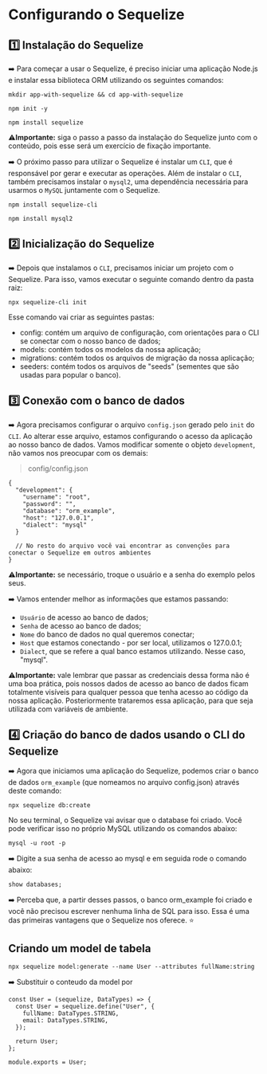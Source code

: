# Configurando o Sequelize

## 1️⃣ Instalação do Sequelize

➡️ Para começar a usar o Sequelize, é preciso iniciar uma aplicação Node.js e instalar essa biblioteca ORM utilizando os seguintes comandos:

```
mkdir app-with-sequelize && cd app-with-sequelize

npm init -y

npm install sequelize
```

⚠️<strong>Importante:</strong> siga o passo a passo da instalação do Sequelize junto com o conteúdo, pois esse será um exercício de fixação importante.

➡️ O próximo passo para utilizar o Sequelize é instalar um `CLI`, que é responsável por gerar e executar as operações. Além de instalar o `CLI`, também precisamos instalar o `mysql2`, uma dependência necessária para usarmos o `MySQL` juntamente com o Sequelize.

```
npm install sequelize-cli

npm install mysql2
```

## 2️⃣ Inicialização do Sequelize

➡️ Depois que instalamos o `CLI`, precisamos iniciar um projeto com o Sequelize. Para isso, vamos executar o seguinte comando dentro da pasta raiz:

```
npx sequelize-cli init
```

Esse comando vai criar as seguintes pastas:

  * config: contém um arquivo de configuração, com orientações para o CLI se conectar com o nosso banco de dados;
  * models: contém todos os modelos da nossa aplicação;
  * migrations: contém todos os arquivos de migração da nossa aplicação;
  * seeders: contém todos os arquivos de "seeds" (sementes que são usadas para popular o banco).

## 3️⃣ Conexão com o banco de dados

➡️ Agora precisamos configurar o arquivo `config.json` gerado pelo `init` do `CLI`. Ao alterar esse arquivo, estamos configurando o acesso da aplicação ao nosso banco de dados. Vamos modificar somente o objeto `development`, não vamos nos preocupar com os demais:

> config/config.json

```
{
  "development": {
    "username": "root",
    "password": "",
    "database": "orm_example",
    "host": "127.0.0.1",
    "dialect": "mysql"
  }

  // No resto do arquivo você vai encontrar as convenções para conectar o Sequelize em outros ambientes
}
```

⚠️<strong>Importante:</strong> se necessário, troque o usuário e a senha do exemplo pelos seus.

➡️ Vamos entender melhor as informações que estamos passando:

* `Usuário` de acesso ao banco de dados;
* `Senha` de acesso ao banco de dados;
* `Nome` do banco de dados no qual queremos conectar;
* `Host` que estamos conectando - por ser local, utilizamos o 127.0.0.1;
* `Dialect`, que se refere a qual banco estamos utilizando. Nesse caso, "mysql".

⚠️<b>Importante:</b> vale lembrar que passar as credenciais dessa forma não é uma boa prática, pois nossos dados de acesso ao banco de dados ficam totalmente visíveis para qualquer pessoa que tenha acesso ao código da nossa aplicação. Posteriormente trataremos essa aplicação, para que seja utilizada com variáveis de ambiente.

## 4️⃣ Criação do banco de dados usando o CLI do Sequelize

➡️ Agora que iniciamos uma aplicação do Sequelize, podemos criar o banco de dados `orm_example` (que nomeamos no arquivo config.json) através deste comando:

```
npx sequelize db:create
```

No seu terminal, o Sequelize vai avisar que o database foi criado. Você pode verificar isso no próprio MySQL utilizando os comandos abaixo:

```
mysql -u root -p
```

➡️ Digite a sua senha de acesso ao mysql e em seguida rode o comando abaixo:

```
show databases;
```

➡️ Perceba que, a partir desses passos, o banco orm_example foi criado e você não precisou escrever nenhuma linha de SQL para isso. Essa é uma das primeiras vantagens que o Sequelize nos oferece. ⭐

## Criando um model de tabela

```
npx sequelize model:generate --name User --attributes fullName:string
```

➡️ Substituir o conteudo da model por

```
const User = (sequelize, DataTypes) => {
  const User = sequelize.define("User", {
    fullName: DataTypes.STRING,
    email: DataTypes.STRING,
  });

  return User;
};

module.exports = User;
```
